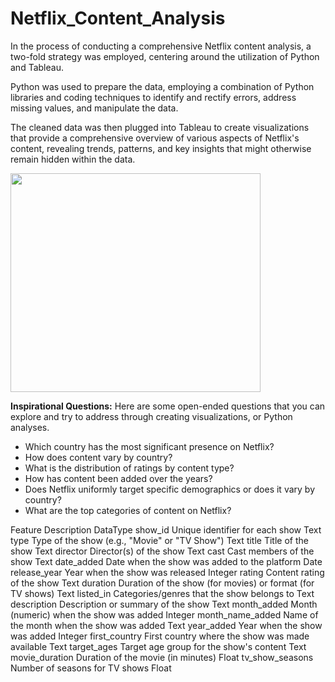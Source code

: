 # Netflix_Content_Analysis
In the process of conducting a comprehensive Netflix content analysis, a two-fold strategy was employed, centering around the utilization of Python and Tableau.

Python was used to prepare the data, employing a combination of Python libraries and coding techniques to identify and rectify errors, address missing values, and manipulate the data. 

The cleaned data was then plugged into Tableau to create visualizations that provide a comprehensive overview of various aspects of Netflix's content, revealing trends, patterns, and key insights that might otherwise remain hidden within the data.

<img src="https://github.com/robertoalatorre33/netflix_titles_analysis/blob/dcdaec091f5fd8d0f4be82684fb1a78223c71c64/dashboard_visual/Netflix_content_analysis_dashboard.jpg" width="400" height="350"> 

**Inspirational Questions:** Here are some open-ended questions that you can explore and try to address through creating visualizations, or Python analyses.

- Which country has the most significant presence on Netflix?
- How does content vary by country?
- What is the distribution of ratings by content type?
- How has content been added over the years?
- Does Netflix uniformly target specific demographics or does it vary by country?
- What are the top categories of content on Netflix? 



Feature	Description	DataType
show_id	Unique identifier for each show	Text
type	Type of the show (e.g., "Movie" or "TV Show")	Text
title	Title of the show	Text
director	Director(s) of the show	Text
cast	Cast members of the show	Text
date_added	Date when the show was added to the platform	Date
release_year	Year when the show was released	Integer
rating	Content rating of the show	Text
duration	Duration of the show (for movies) or format (for TV shows)	Text
listed_in	Categories/genres that the show belongs to	Text
description	Description or summary of the show	Text
month_added	Month (numeric) when the show was added	Integer
month_name_added	Name of the month when the show was added	Text
year_added	Year when the show was added	Integer
first_country	First country where the show was made available	Text
target_ages	Target age group for the show's content	Text
movie_duration	Duration of the movie (in minutes)	Float
tv_show_seasons	Number of seasons for TV shows	Float
